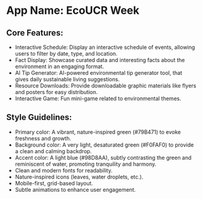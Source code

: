 # **App Name**: EcoUCR Week

## Core Features:

- Interactive Schedule: Display an interactive schedule of events, allowing users to filter by date, type, and location.
- Fact Display: Showcase curated data and interesting facts about the environment in an engaging format.
- AI Tip Generator: AI-powered environmental tip generator tool, that gives daily sustainable living suggestions. 
- Resource Downloads: Provide downloadable graphic materials like flyers and posters for easy distribution.
- Interactive Game: Fun mini-game related to environmental themes.

## Style Guidelines:

- Primary color: A vibrant, nature-inspired green (#79B471) to evoke freshness and growth.
- Background color: A very light, desaturated green (#F0FAF0) to provide a clean and calming backdrop.
- Accent color: A light blue (#98D8AA), subtly contrasting the green and reminiscent of water, promoting tranquility and harmony.
- Clean and modern fonts for readability.
- Nature-inspired icons (leaves, water droplets, etc.).
- Mobile-first, grid-based layout.
- Subtle animations to enhance user engagement.
